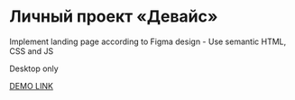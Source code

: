 # Личный проект «Девайс»
Implement landing page according to Figma design - Use semantic HTML, CSS and JS

Desktop only

[DEMO LINK](https://yegorkochetkov.github.io/device-landing/)

